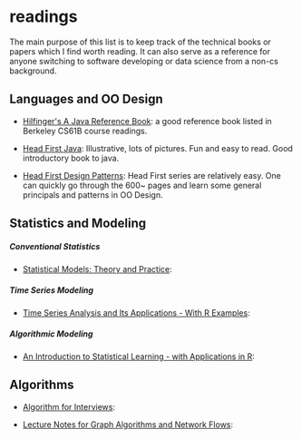 # readings
The main purpose of this list is to keep track of the technical books or papers which I find worth reading. It can also serve as a reference for anyone switching to software developing or data science from a non-cs background.

## Languages and OO Design
* [Hilfinger's A Java Reference Book](http://www-inst.eecs.berkeley.edu/~cs61b/fa14/book1/java.pdf): a good reference book listed in Berkeley CS61B course readings.

* [Head First Java](http://www.amazon.com/Head-First-Java-2nd-Edition/dp/0596009208): Illustrative, lots of pictures. Fun and easy to read. Good introductory book to java.

* [Head First Design Patterns](http://www.sws.bfh.ch/~amrhein/ADP/HeadFirstDesignPatterns.pdf): Head First series are relatively easy. One can quickly go through the 600~ pages and learn some general principals and patterns in OO Design.

## Statistics and Modeling
##### Conventional Statistics
* [Statistical Models: Theory and Practice](http://www.amazon.com/Statistical-Models-Practice-David-Freedman/dp/0521743850):

##### Time Series Modeling
* [Time Series Analysis and Its Applications - With R Examples](http://www.springer.com/us/book/9781441978646): 

##### Algorithmic Modeling
* [An Introduction to Statistical Learning - with Applications in R](http://www.springer.com/us/book/9781461471370):

## Algorithms
* [Algorithm for Interviews](http://www.amazon.com/Algorithms-For-Interviews-Adnan-Aziz/dp/1453792996):

* [Lecture Notes for Graph Algorithms and Network Flows](http://www.ieor.berkeley.edu/~hochbaum/files/IEOR266-lecture-notes-F2015.pdf): 
